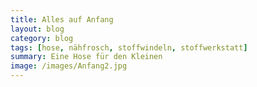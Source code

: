 ```yaml
---
title: Alles auf Anfang
layout: blog
category: blog
tags: [hose, nähfrosch, stoffwindeln, stoffwerkstatt]  
summary: Eine Hose für den Kleinen
image: /images/Anfang2.jpg
---
```


